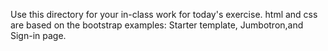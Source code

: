 Use this directory for your in-class work for today's exercise.
html and css are based on the bootstrap examples: Starter template, Jumbotron,and Sign-in page.
